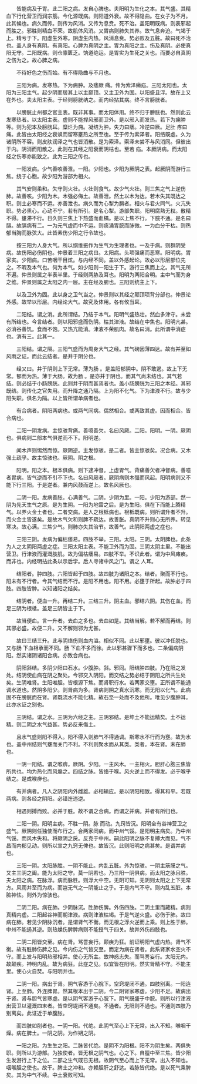 <!-- { "loadSidebar": true } -->
　　皆能病及于胃。此二阳之病。发自心脾也。夫阳明为生化之本。其气盛。其精血下行化营卫而润宗筋。今化源既病。则阳道外衰。故不得隐曲。在女子为不月。此其候也。病久而传。则传为风消。又传为息贲。死不治。盖阳明既病。则表邪起而胜之。邪胜则精血不荣。故肌体风消。又胃病则肺失其养。故气息奔迫。气竭于上。精亏于下。阳虚生外寒。阴虚生内热。风消息贲。势必败及五脏。故曰死不治也。盖人身有真阴。有真阳。心脾为真阴之主。胃为真阳之主。伤及真阴。必使真阳无守。二阳既病。则仓廪匮乏。饷道绝运。是胃实为生死之关也。而要必自真阴之伤为之。故心脾之病。

　　不待好色之伤而始。有不得隐曲与不月也。

　　三阳为病。发寒热。下为痈肿。及痿厥 痛。传为索泽癞疝。三阳太阳也。太阳为三阳主气。起少阴而居其上以主巅顶。又主卫外为固。以阳盛且浮。故在上又在外也。夫太阳主表。于经则膀胱纳之。而内经拈其病。终不言膀胱者。

　　以膀胱止州都之官主表。既非其事。而太阳体用。终不归于膀胱也。然则此云发寒热者。以太阳主表。虚则不能捍风邪而卫外。是以邪入而发热。若下为痈肿等。则为犯本及膀胱耳。糜烂为痈。凝结为肿。失力曰痿。冷逆曰厥。足肚 疼曰痛。此皆由太阳经之衰飒而留寒壅热之所至也。至于传为索泽者。阳络既虚。久为诸阴所不容。则皮肤润泽之气也皆消散。是为索泽。索泽未尝不与风消同。但彼出于内。阴消而阳散之。此则在其经之阳衰而阴枯也。至若 疝。本厥阴病。而太阳经之伤寒亦能致之。此为三阳之传也。

　　一阳发病。少气善咳善泄。一阳。少阳也。少阳为厥阴之表。起厥阴而游行三焦。绕于心胞。故少阳为游部为相火。

　　其气安则柔和。失守则火壮。火壮则食气。故少气火壮。则三焦之气上逆伤肺。故善咳。少阳为木。木强必侮土。故善泄。然土以木为达。若木失其既达之职。则土必寒而不运。亦善泄也。病久而为心掣为膈者。相火与君火同气。火亢失职。势必熏心。心动不宁。若有所引。是名心掣。游部失职。阳明腐熟无权。散精不得。壅滞不行。日久则三焦上下热盛而血槁。是以上焦不行。下脘不通。是名曰膈。故膈病有二。一为元气虚而中不运。则痰涌胃脘而脉微。一为血分干枯。则热郁当胸而脉弦大。此皆素伤少阳之行令故也。

　　按三阳为人身大气。所以纲维振作为生气为生理者也。一及于病。则群阴受病。故伤阳必伤阴也。仲景着三阳之病曰。太阳病。头项强痛而恶寒。阳明病。胃家实。少阳病。口苦咽干目炫。与内经不同。盖以外感起论。故必以形层部位先之。不暇及本气也。何为本气。如少阳则一阳生于下。游行三焦而上之。其气无所不遍。仲景则属之半表半里。于经则两胁及耳也。阳明为两阳合明。主中气而为身之维。仲景则属之太阳之内一层。主在经及腑也。三阳则统主上下。

　　以及卫外为固。此以身之卫气当之。仲景则以其经之颠顶项背分部也。仲景论外感。故举以形层。内经论大气。故究及体用。各有攸当耳。

　　二阳结。谓之消。此所谓结。乃结于本气。阳明气盛热壮。然血多津守。未尝有所结也。今言结者。则以阳邪盛而伤阴。枯其津液。故结在中焦也。阳明亢甚。必消谷善饥。食而不饱。又热亢能消。津液不荣肌肉。故名曰消。此所谓中消症也。消有三。此其一。

　　三阳结。谓之隔。三阳气盛而为周身大气之经。其气磅因薄四达。故有并至如风雨之证。而此云结者。是并于阴分也。

　　经又曰。并于阴则上下无常。薄为肠 。是盖阳郁阴中。阴不敢遏。故上下无常。郁而为热。薄于大肠。故为肠 。是亦并于阴也。而其气尚未结也。其气若结。则必结于小肠膀胱。此则并于阴而甚焉者也。盖小肠膀胱为三阳之本经。其邪既结。则传化之官失用。而升降之通乃隔。上为阳不化气。下为津液不行。故与少阳失职。俱名为隔。以上皆所谓单病者也。

　　有合病者。阴阳两病也。或两气同病。偶然相合。或两致其虚。因而相合。皆合病也。

　　二阳一阴发病。主惊骇背痛。善噫善欠。名曰风厥。二阳。阳明。一阴。厥阴也。俱病则二部本气俱逆而不下。阳明逆。

　　闻木声则惕然而惊。厥阴逆。主发惊骇。是二者。皆主惊骇矣。况合病。又木强土疏乎。故主惊骇也。厥阴。阴之根。

　　阳明。阳之本。根本俱病。则下逮冲督。上虚胃气。背痛善欠者冲督病。善噫者胃病。皆气逆而不引不下也。名曰风厥者。厥阴病则木强而风起。阳明病则又不能下行三阳。于是逆者。兼内风鼓而逆上。故名风厥也。

　　二阴一阳。发病善胀。心满善气。二阴。少阴为里。一阳。少阳为游部。然一阴为先天生气之原。是为生阴。一阳为地雷之后。是为生阳。俱在下而能上腾精气。以养火金土者也。二者交病。是人之根柢病也。根柢既病。则所谓升者不升。而火金土皆遂矣。是故木气欠和则脾不疏达。故善胀。真阴不升则心无所养。转见寒决。故心满。三焦少气。则肺亦失其治节。故善气。此阴阳两虚之症也。

　　三阳三阴。发病为偏枯痿易。四肢不举。三阳。太阳。三阴。太阴脾也。此条为人之太阴阳两虚之症。三阳太阳主表。不能卫外而为固。三阴太阴主里。不能出营卫。行津液而灌溉肢肌。故为偏枯痿易。四肢不举。不识此者。谓为中风瘫痪。而非也。内经明拈此条以示后学。后人寻诸中风之门。谓之 人耳。

　　结阳者。肿四肢。六阳皆起于四肢。故四肢为诸阳之本。结者。聚而不行也。阳未有不行者。今其气结而不行。是阳不用也。阳不用。必壅于所起。故肿必于四肢。四肢皆肿。以知诸阳之结矣。

　　结阴者。便血一升。再结二升。三结三升。阴主血。邪结六阴。其伤在血。而足三阴为根柢。盖足三阴皆主于下。

　　故当便血。言一升者。去血之多也。去血如是。其结当解。若不解而再结。则其邪必盛。故便二升。又不解则邪为尤甚。

　　故曰三结三升。此与阴络伤则血内溢。相似不同。此以邪壅。彼以冲任脱也。又与肠 下血相承而不同。肠 下血不多而徐。此以邪甚骤下而多也。二条偏病阴阳。然实诸阴诸阳合病。亦致合病也。

　　阴阳斜结。多阴少阳曰石水。少腹肿。斜。邪同。阳结肿四肢。乃在阳之发处。结阴使血病在阴之聚处。今邪交入阴阳。而交结之势必结于阴阳之所共生处矣。生阴唯肾。生阳唯胆。皆根源下焦。而肾职行水。若两家交壅。正所谓不能通调水道也。然阴多阳少。则肾病为多。肾病则阴之真水沉寒。而无阳以化气。此病固不在膀胱而在肾。肾既流水不能化精。故石坚一处而不及他所。唯见少腹肿耳。此亦水证之别也。

　　三阴结。谓之水。三阴为六经之主。三阴邪结。是坤土不能运精矣。土不运精。则二阴之水气益甚。势必反来侮土。

　　且水气盛则阳不得入。阳不得入则肺气不得通调。斯寒水不行而为壅。故为水也。盖中州结则气壅而关门不利。不利则聚水而从其类。类者。本在肾。末在肺也。

　　一阴一阳结。谓之喉痹。厥阴。少阳。一主风木。一主相火。胆肝心胞三焦皆所共也。均为热化而风煽之。四结之脉。皆络于喉。风火逆上而不得发。必于喉乎结之。是成喉痹也。

　　有并病者。凡人之阴阳内外雌雄。必相输应。是以阴阳相致。得其和平。若既两病。则各经之阴阳。必错迕违逆。

　　相遇则搏而败。必并于胜。故不谓之合病。而谓之并病。并者有所归也。

　　二阳一阴。阳明主病。不胜一阴。脉 而动。九窍皆沉。阳明全有谷神营卫之盛气。厥阴则任独使而布行之。合两家同病。而中州气馁。是阳明主病矣。乃中州气馁。而风木失和。将厥阴之戾。反克于中州。嗣此阳明之脉不复搏大而见。气不昌而内郁见动。则所以宣之九窍无俾也。故皆沉。此则阳明之病甚矣。是谓并病也。

　　三阳一阴。太阳脉胜。一阴不能止。内乱五脏。外为惊骇。一阴主筋膜之气。又主三阴之阖。能为太阳之守。莫一阴若也。乃三阳一阴俱病。而太阳之脉且胜。夫太阳之病。在脉浮。病而脉胜。则浮大中空。无阴可知。无阴则太阳之上下无常方。风雨并至而为病。而岂无气之一阴能止之乎。于是内气不守。则内乱五脏。本脏神怯。则外为惊骇也。

　　二阴二阳。病在肺。少阴脉沉。胜肺伤脾。外伤四肢。二阴主里而藏精。病则真精内虚。二阳起谷神而朝津液。病则津液枯竭。于是气逆火盛。必伤于肺。故曰病在肺。若见少阴脉沉者。是谓肾气不衡。而无根之浮火逆而上乘。则上胜于肺。中州不能遏其逆。则热燥伤脾脾病则不能授气于四关。故并外伤四肢也。

　　二阴二阳皆交至。病在肾。骂詈妄行。颠疾为狂。前证明阳气虚内热。肾气不衡。故有胜肺伤脾之见。今内伤之气皆交至。而定为病在肾者。此系肾家水空火不守。而上发与阳明热邪相并。使心无所主。故神惑志失。而骂詈妄行。太阳无内。故颠疾。神明内乱。故为病狂。此症之见。似宜皆在阳明。然实肾精不守。不能主里。使心火自焚。与阳明并也。

　　二阴一阳。病出于肾。阴气客游于心脘下。空窍堤闭不通。四肢别离。一阳连肾。上至肺。外连脾胃。然其根本出于二阴。今二阴肾家寒虚。少阳不足。故病出于肾。肾与胆气皆寒虚。是以阴气客游于心脘下。阴气既盛于中脘。则所以行津液出营卫以灌溉四末者。皆空窍堤闭不通矣。不通者。无阳则不通也。不通则四肢乃别离矣。此证近于单腹胀。

　　而四肢如削者也。一阴一阳。代绝。此阴气至心上下无常。出入不知。喉咽干燥。病在脾土。一阴之阴。为作朔之阴。

　　一阳之阳。为生生之阳。二脉皆代绝。是阴不为阳根。阳不为阴生矣。两俱失职。则所以为游部。为独使者。皆无根之阴气也。心之下。自膻中至三焦。皆少阳生发游行上下之位。二部之生气既已无根。故阴气至心而上下无常。出入不知也。咽喉胆之使也。故干。脾土之冲和。亦赖胆肝之舒达。若脉皆代绝。是以死气乘脾矣。其为中气不续。中土衰败可知。

